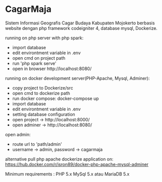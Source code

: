 # CagarMaja

Sistem Informasi Geografis Cagar Budaya Kabupaten Mojokerto berbasis website dengan php framework codeigniter 4, database mysql, Dockerize.

running on php server with php spark:
- import database
- edit environtment variable in .env
- open cmd on project path
- run 'php spark serve'
- open in browser http://localhost:8080/

running on docker development server(PHP-Apache, Mysql, Adminer):
- copy project to Dockerize/src
- open cmd to dockerize path
- run docker compose: docker-compose up
- import database
- edit environtment variable in .env
- setting database configuration
- open project -> http://localhost:8000/
- open adminer -> http://localhost:8080/

open admin:
- route url to 'path/admin'
- username -> admin, password -> cagarmaja

alternative pull php apache dockerize application on:
https://hub.docker.com/r/isron89/docker-php-apache-mysql-adminer

Minimum requirements :
PHP 5.x
MySql 5.x atau MariaDB 5.x
